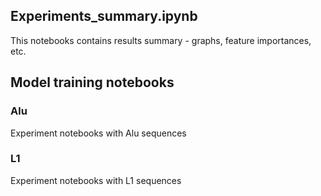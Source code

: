 ## Experiments_summary.ipynb
This notebooks contains results summary - graphs, feature importances, etc.
## Model training notebooks
### Alu
Experiment notebooks with Alu sequences
### L1
Experiment notebooks with L1 sequences